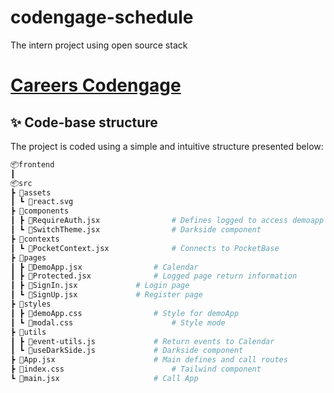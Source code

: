 # codengage-schedule
The intern project using open source stack

# [Careers Codengage](https://carrers.codengage.com/)

## ✨ Code-base structure

The project is coded using a simple and intuitive structure presented below:

```bash
📦frontend
┃
📦src	
┣ 📂assets
┃ ┗ 📜react.svg		
┣ 📂components
┃ ┣ 📜RequireAuth.jsx 	  	        # Defines logged to access demoapp	
┃ ┗ 📜SwitchTheme.jsx		        # Darkside component
┣ 📂contexts
┃ ┗ 📜PocketContext.jsx		        # Connects to PocketBase
┣ 📂pages
┃ ┣ 📜DemoApp.jsx		        # Calendar
┃ ┣ 📜Protected.jsx		        # Logged page return information
┃ ┣ 📜SignIn.jsx		        # Login page	
┃ ┗ 📜SignUp.jsx		        # Register page
┣ 📂styles
┃ ┣ 📜demoApp.css		        # Style for demoApp
┃ ┗ 📜modal.css		                # Style mode
┣ 📂utils
┃ ┣ 📜event-utils.js		        # Return events to Calendar
┃ ┗ 📜useDarkSide.js		        # Darkside component  
┣ 📜App.jsx		                # Main defines and call routes 
┣ 📜index.css		                # Tailwind component
┗ 📜main.jsx		                # Call App
```

